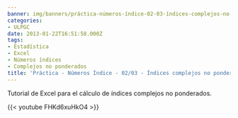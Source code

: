```yaml
---
banner: img/banners/práctica-números-índice-02-03-índices-complejos-no-ponderados.jpg
categories:
- ULPGC
date: 2013-01-22T16:51:58.000Z
tags:
- Estadística
- Excel
- Números índices
- Complejos no ponderados
title: 'Práctica - Números Índice - 02/03 - Índices complejos no ponderados'
---
```


Tutorial de Excel para el cálculo de índices complejos no ponderados.

{{< youtube FHKd6xuHkO4 >}}

